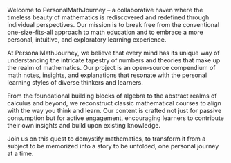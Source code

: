 Welcome to PersonalMathJourney – a collaborative haven where the timeless beauty of mathematics is rediscovered and redefined through individual perspectives. Our mission is to break free from the conventional one-size-fits-all approach to math education and to embrace a more personal, intuitive, and exploratory learning experience.

At PersonalMathJourney, we believe that every mind has its unique way of understanding the intricate tapestry of numbers and theories that make up the realm of mathematics. Our project is an open-source compendium of math notes, insights, and explanations that resonate with the personal learning styles of diverse thinkers and learners.

From the foundational building blocks of algebra to the abstract realms of calculus and beyond, we reconstruct classic mathematical courses to align with the way you think and learn. Our content is crafted not just for passive consumption but for active engagement, encouraging learners to contribute their own insights and build upon existing knowledge.

Join us on this quest to demystify mathematics, to transform it from a subject to be memorized into a story to be unfolded, one personal journey at a time.
